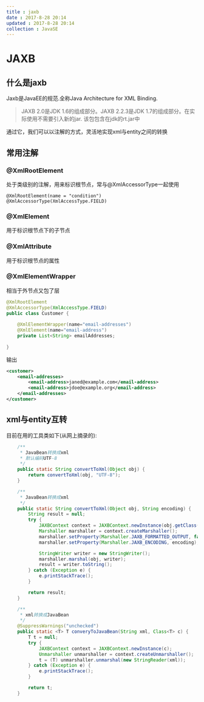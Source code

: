 ```yaml
---
title : jaxb
date : 2017-8-28 20:14
updated : 2017-8-28 20:14
collection : JavaSE
---
```


# JAXB

## 什么是jaxb

Jaxb是JavaEE的规范.全称Java Architecture for XML Binding.

>JAXB 2.0是JDK 1.6的组成部分。JAXB 2.2.3是JDK 1.7的组成部分。在实际使用不需要引入新的jar. 该包包含在jdk的rt.jar中

通过它，我们可以以注解的方式，灵活地实现xml与entity之间的转换

## 常用注解

### @XmlRootElement

处于类级别的注解，用来标识根节点，常与@XmlAccessorType一起使用

```
@XmlRootElement(name = "condition")
@XmlAccessorType(XmlAccessType.FIELD)
```

### @XmlElement

用于标识根节点下的子节点

### @XmlAttribute

用于标识根节点的属性

### @XmlElementWrapper

相当于外节点又包了层

```java
@XmlRootElement
@XmlAccessorType(XmlAccessType.FIELD)
public class Customer {
 
    @XmlElementWrapper(name="email-addresses")
    @XmlElement(name="email-address")
    private List<String> emailAddresses;
 
}
```

输出
```xml
<customer>
    <email-addresses>
        <email-address>janed@example.com</email-address>
        <email-address>jdoe@example.org</email-address>
    </email-addresses>
</customer>

```

## xml与entity互转

目前在用的工具类如下(从网上摘录的):

```java
    /**
     * JavaBean转换成xml
     * 默认编码UTF-8
     */
    public static String convertToXml(Object obj) {
        return convertToXml(obj, "UTF-8");
    }

    /**
     * JavaBean转换成xml
     */
    public static String convertToXml(Object obj, String encoding) {
        String result = null;
        try {
            JAXBContext context = JAXBContext.newInstance(obj.getClass());
            Marshaller marshaller = context.createMarshaller();
            marshaller.setProperty(Marshaller.JAXB_FORMATTED_OUTPUT, false);
            marshaller.setProperty(Marshaller.JAXB_ENCODING, encoding);

            StringWriter writer = new StringWriter();
            marshaller.marshal(obj, writer);
            result = writer.toString();
        } catch (Exception e) {
            e.printStackTrace();
        }

        return result;
    }

    /**
     * xml转换成JavaBean
     */
    @SuppressWarnings("unchecked")
    public static <T> T converyToJavaBean(String xml, Class<T> c) {
        T t = null;
        try {
            JAXBContext context = JAXBContext.newInstance(c);
            Unmarshaller unmarshaller = context.createUnmarshaller();
            t = (T) unmarshaller.unmarshal(new StringReader(xml));
        } catch (Exception e) {
            e.printStackTrace();
        }

        return t;
    }
```